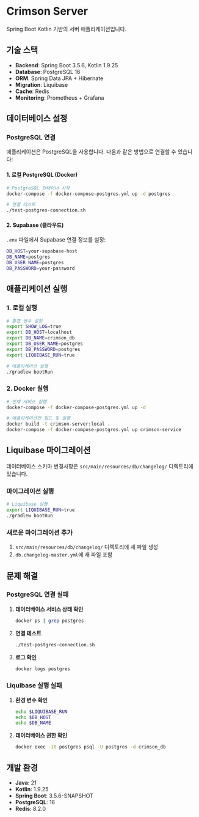 # Crimson Server

Spring Boot Kotlin 기반의 서버 애플리케이션입니다.

## 기술 스택

- **Backend**: Spring Boot 3.5.6, Kotlin 1.9.25
- **Database**: PostgreSQL 16
- **ORM**: Spring Data JPA + Hibernate
- **Migration**: Liquibase
- **Cache**: Redis
- **Monitoring**: Prometheus + Grafana

## 데이터베이스 설정

### PostgreSQL 연결

애플리케이션은 PostgreSQL을 사용합니다. 다음과 같은 방법으로 연결할 수 있습니다:

#### 1. 로컬 PostgreSQL (Docker)

```bash
# PostgreSQL 컨테이너 시작
docker-compose -f docker-compose-postgres.yml up -d postgres

# 연결 테스트
./test-postgres-connection.sh
```

#### 2. Supabase (클라우드)

`.env` 파일에서 Supabase 연결 정보를 설정:

```bash
DB_HOST=your-supabase-host
DB_NAME=postgres
DB_USER_NAME=postgres
DB_PASSWORD=your-password
```

## 애플리케이션 실행

### 1. 로컬 실행

```bash
# 환경 변수 설정
export SHOW_LOG=true
export DB_HOST=localhost
export DB_NAME=crimson_db
export DB_USER_NAME=postgres
export DB_PASSWORD=postgres
export LIQUIBASE_RUN=true

# 애플리케이션 실행
./gradlew bootRun
```

### 2. Docker 실행

```bash
# 전체 서비스 실행
docker-compose -f docker-compose-postgres.yml up -d

# 애플리케이션만 빌드 및 실행
docker build -t crimson-server:local .
docker-compose -f docker-compose-postgres.yml up crimson-service
```

## Liquibase 마이그레이션

데이터베이스 스키마 변경사항은 `src/main/resources/db/changelog/` 디렉토리에 있습니다.

### 마이그레이션 실행

```bash
# Liquibase 실행
export LIQUIBASE_RUN=true
./gradlew bootRun
```

### 새로운 마이그레이션 추가

1. `src/main/resources/db/changelog/` 디렉토리에 새 파일 생성
2. `db.changelog-master.yml`에 새 파일 포함

## 문제 해결

### PostgreSQL 연결 실패

1. **데이터베이스 서비스 상태 확인**
   ```bash
   docker ps | grep postgres
   ```

2. **연결 테스트**
   ```bash
   ./test-postgres-connection.sh
   ```

3. **로그 확인**
   ```bash
   docker logs postgres
   ```

### Liquibase 실행 실패

1. **환경 변수 확인**
   ```bash
   echo $LIQUIBASE_RUN
   echo $DB_HOST
   echo $DB_NAME
   ```

2. **데이터베이스 권한 확인**
   ```bash
   docker exec -it postgres psql -U postgres -d crimson_db
   ```

## 개발 환경

- **Java**: 21
- **Kotlin**: 1.9.25
- **Spring Boot**: 3.5.6-SNAPSHOT
- **PostgreSQL**: 16
- **Redis**: 8.2.0
